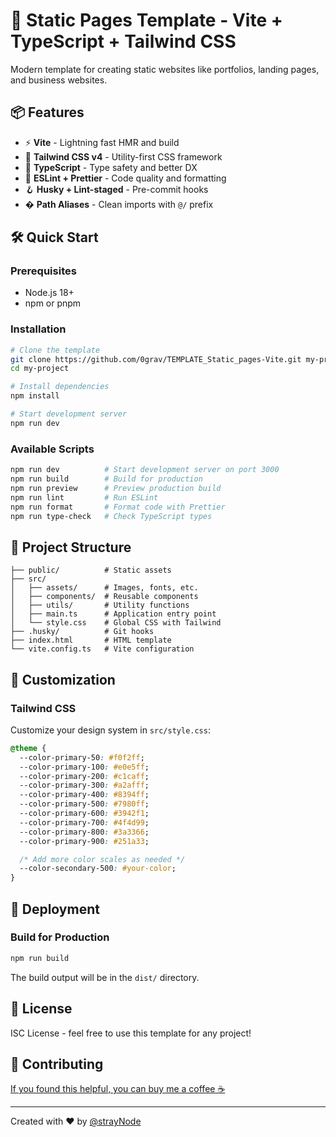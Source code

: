 # 🚀 Static Pages Template - Vite + TypeScript + Tailwind CSS

Modern template for creating static websites like portfolios, landing pages, and business websites.

## 📦 Features

- ⚡️ **Vite** - Lightning fast HMR and build
- 🎨 **Tailwind CSS v4** - Utility-first CSS framework
- 📝 **TypeScript** - Type safety and better DX
- 🎯 **ESLint + Prettier** - Code quality and formatting
- 🪝 **Husky + Lint-staged** - Pre-commit hooks
- � **Path Aliases** - Clean imports with `@/` prefix

## 🛠️ Quick Start

### Prerequisites

- Node.js 18+
- npm or pnpm

### Installation

```bash
# Clone the template
git clone https://github.com/0grav/TEMPLATE_Static_pages-Vite.git my-project
cd my-project

# Install dependencies
npm install

# Start development server
npm run dev
```

### Available Scripts

```bash
npm run dev          # Start development server on port 3000
npm run build        # Build for production
npm run preview      # Preview production build
npm run lint         # Run ESLint
npm run format       # Format code with Prettier
npm run type-check   # Check TypeScript types
```

## 📁 Project Structure

```
├── public/          # Static assets
├── src/
│   ├── assets/      # Images, fonts, etc.
│   ├── components/  # Reusable components
│   ├── utils/       # Utility functions
│   ├── main.ts      # Application entry point
│   └── style.css    # Global CSS with Tailwind
├── .husky/          # Git hooks
├── index.html       # HTML template
└── vite.config.ts   # Vite configuration
```

## 🎨 Customization

### Tailwind CSS

Customize your design system in `src/style.css`:

```css
@theme {
  --color-primary-50: #f0f2ff;
  --color-primary-100: #e0e5ff;
  --color-primary-200: #c1caff;
  --color-primary-300: #a2afff;
  --color-primary-400: #8394ff;
  --color-primary-500: #7980ff;
  --color-primary-600: #3942f1;
  --color-primary-700: #4f4d99;
  --color-primary-800: #3a3366;
  --color-primary-900: #251a33;

  /* Add more color scales as needed */
  --color-secondary-500: #your-color;
}
```

## 🚀 Deployment

### Build for Production

```bash
npm run build
```

The build output will be in the `dist/` directory.

## 📝 License

ISC License - feel free to use this template for any project!

## 🤝 Contributing

[If you found this helpful, you can buy me a coffee ☕](https://buymeacoffee.com/straynode)

---

Created with ❤️ by [@strayNode](https://x.com/strayNode)
